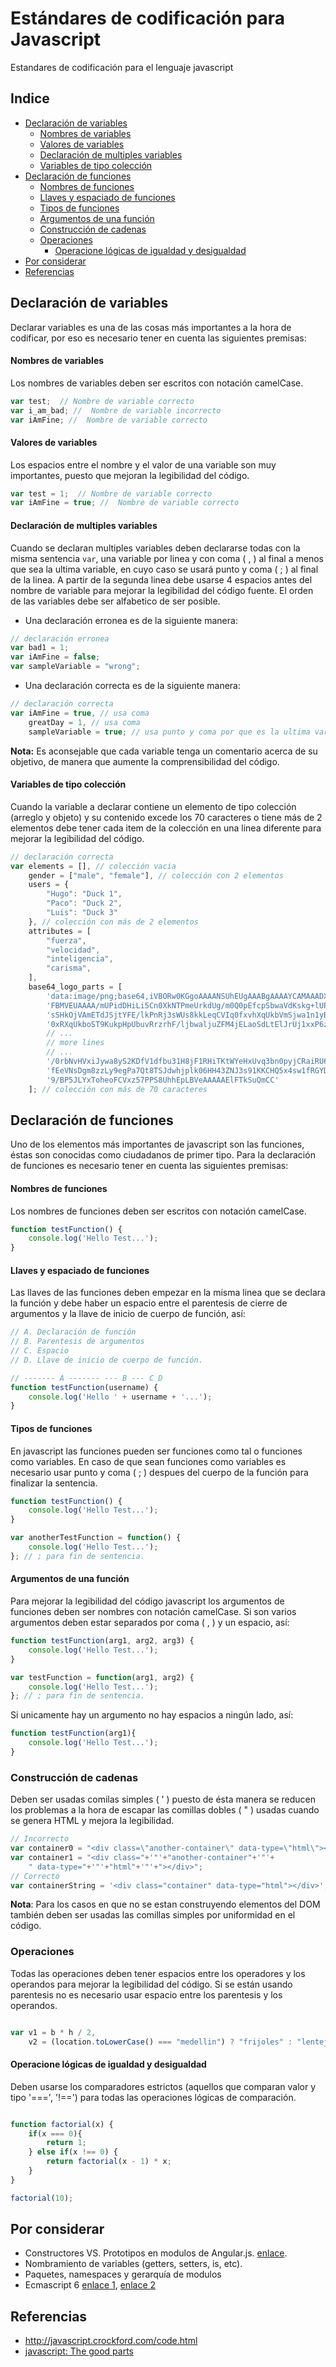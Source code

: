# Estándares de codificación para Javascript
Estandares de codificación para el lenguaje javascript

## Indice
<!-- MarkdownTOC depth=0 autolink=true autoanchor=true -->

- [Declaración de variables](#declaración-de-variables)
    - [Nombres de variables](#nombres-de-variables)
    - [Valores de variables](#valores-de-variables)
    - [Declaración de multiples variables](#declaración-de-multiples-variables)
    - [Variables de tipo colección](#variables-de-tipo-colección)
- [Declaración de funciones](#declaración-de-funciones)
    - [Nombres de funciones](#nombres-de-funciones)
    - [Llaves y espaciado de funciones](#llaves-y-espaciado-de-funciones)
    - [Tipos de funciones](#tipos-de-funciones)
    - [Argumentos de una función](#argumentos-de-una-función)
    - [Construcción de cadenas](#construcción-de-cadenas)
    - [Operaciones](#operaciones)
        - [Operacione lógicas de igualdad y desigualdad](#operacione-lógicas-de-igualdad-y-desigualdad)
- [Por considerar](#por-considerar)
- [Referencias](#referencias)

<!-- /MarkdownTOC -->


<a name="declaración-de-variables"></a>
## Declaración de variables
Declarar variables es una de las cosas más importantes a la hora de codificar, por eso es necesario tener en cuenta las siguientes premisas:

<a name="nombres-de-variables"></a>
#### Nombres de variables
Los nombres de variables deben ser escritos con notación camelCase.

```javascript
var test;  // Nombre de variable correcto
var i_am_bad; //  Nombre de variable incorrecto
var iAmFine; //  Nombre de variable correcto
```

<a name="valores-de-variables"></a>
#### Valores de variables
Los espacios entre el nombre y el valor de una variable son muy importantes, puesto que mejoran la legibilidad del código.

```javascript
var test = 1;  // Nombre de variable correcto
var iAmFine = true; //  Nombre de variable correcto
```

<a name="declaración-de-multiples-variables"></a>
#### Declaración de multiples variables
Cuando se declaran multiples variables deben declararse todas con la misma sentencia `var`, una variable por linea y con coma ( , ) al final a menos que sea la ultima variable, en cuyo caso se usará punto y coma ( ; ) al final de la linea.
A partir de la segunda linea debe usarse 4 espacios antes del nombre de variable para mejorar la legibilidad del código fuente.
El orden de las variables debe ser alfabetico de ser posible.

- Una declaración erronea es de la siguiente manera:
```javascript
// declaración erronea
var bad1 = 1;
var iAmFine = false;
var sampleVariable = "wrong";

```

- Una declaración correcta es de la siguiente manera:
```javascript
// declaración correcta
var iAmFine = true, // usa coma
    greatDay = 1, // usa coma
	sampleVariable = true; // usa punto y coma por que es la ultima variable

```

**Nota:** Es aconsejable que cada variable tenga un comentario acerca de su objetivo, de manera que aumente la comprensibilidad del código.

<a name="variables-de-tipo-colección"></a>
#### Variables de tipo colección
Cuando la variable a declarar contiene un elemento de tipo colección (arreglo y objeto) y su contenido excede los 70 caracteres o tiene más de 2 elementos debe tener cada item de la colección en una linea diferente para mejorar la legibilidad del código.
```javascript
// declaración correcta
var elements = [], // colección vacia
    gender = ["male", "female"], // colección con 2 elementos
    users = {
        "Hugo": "Duck 1",
        "Paco": "Duck 2",
        "Luis": "Duck 3"
    }, // colección con más de 2 elementos
    attributes = [
        "fuerza",
        "velocidad",
        "inteligencia",
        "carisma",
    ],
    base64_logo_parts = [
        'data:image/png;base64,iVBORw0KGgoAAAANSUhEUgAAABgAAAAYCAMAAADXqc3KAAAB+',
        'FBMVEUAAAA/mUPidDHiLi5Cn0XkNTPmeUrkdUg/m0Q0pEfcpSbwaVdKskg+lUP4zA/iLi3m',
        'sSHkOjVAmETdJSjtYFE/lkPnRj3sWUs8kkLeqCVIq0fxvhXqUkbVmSjwa1n1yBLepyX1xxP',
        '0xRXqUkboST9KukpHpUbuvRrzrhF/ljbwaljuZFM4jELaoSdLtElJrUj1xxP6zwzfqSU4i0',
        // ...
        // more lines 
        // ...
        '/0rbNvHVxiJywa8yS2KDfV1dfbu31H8jF1RHiTKtWYeHxUvq3bn0pyjCRaiRU6aDO+gb3aE',
        'fEeVNsDgm8zzLy9egPa7Qt8TSJdwhjplk06HH43ZNJ3s91KKCHQ5x4sw1fRGYDZ0n1L4FKb',
        '9/BP5JLYxToheoFCVxz57PPS8UhhEpLBVeAAAAAElFTkSuQmCC'
    ]; // colección con más de 70 caracteres

```

<a name="declaración-de-funciones"></a>
## Declaración de funciones
Uno de los elementos más importantes de javascript son las funciones, éstas son conocidas como ciudadanos de primer tipo. Para la declaración de funciones es necesario tener en cuenta las siguientes premisas:

<a name="nombres-de-funciones"></a>
#### Nombres de funciones
Los nombres de funciones deben ser escritos con notación camelCase.

```javascript
function testFunction() {
    console.log('Hello Test...');
}
```

<a name="llaves-y-espaciado-de-funciones"></a>
#### Llaves y espaciado de funciones
Las llaves de las funciones deben empezar en la misma linea que se declara la función y debe haber un espacio entre el parentesis de cierre de argumentos y la llave de inicio de cuerpo de función, así:

```javascript
// A. Declaración de función
// B. Parentesis de argumentos
// C. Espacio
// D. Llave de inicio de cuerpo de función.

// ------- A ------- --- B --- C D
function testFunction(username) { 
    console.log('Hello ' + username + '...');
}
```

<a name="tipos-de-funciones"></a>
#### Tipos de funciones
En javascript las funciones pueden ser funciones como tal o funciones como variables. En caso de que sean funciones como variables es necesario usar punto y coma ( ; ) despues del cuerpo de la función para finalizar la sentencia.

```javascript
function testFunction() {
    console.log('Hello Test...');
}

var anotherTestFunction = function() {
    console.log('Hello Test...');
}; // ; para fin de sentencia.
```

<a name="argumentos-de-una-función"></a>
#### Argumentos de una función
Para mejorar la legibilidad del código javascript los argumentos de funciones deben ser nombres con notación camelCase. Si son varios argumentos deben estar separados por coma ( , ) y un espacio, así:

```javascript
function testFunction(arg1, arg2, arg3) {
    console.log('Hello Test...');
}

var testFunction = function(arg1, arg2) {
    console.log('Hello Test...');
}; // ; para fin de sentencia.
```
Si unicamente hay un argumento no hay espacios a ningún lado, así:
```javascript
function testFunction(arg1){
    console.log('Hello Test...');
}
```

<a name="construcción-de-cadenas"></a>
### Construcción de cadenas
Deben ser usadas comilas simples ( ' ) puesto de ésta manera se reducen los problemas a la hora de escapar las comillas dobles ( " ) usadas cuando se genera HTML y mejora la legibilidad.
```javascript
// Incorrecto
var container0 = "<div class=\"another-container\" data-type=\"html\"></div>";
var container1 = "<div class="+'"'+"another-container"+'"'+
    " data-type="+'"'+"html"+'"'+"></div>";
// Correcto
var containerString = '<div class="container" data-type="html"></div>';
```
**Nota**: Para los casos en que no se estan construyendo elementos del DOM también deben ser usadas las comillas simples por uniformidad en el código.

<a name="operaciones"></a>
### Operaciones
Todas las operaciones deben tener espacios entre los operadores y los operandos para mejorar la legibilidad del código. Si se están usando parentesis no es necesario usar espacio entre los parentesis y los operandos.
```javascript

var v1 = b * h / 2,
    v2 = (location.toLowerCase() === "medellin") ? "frijoles" : "lentejas";

```

<a name="operacione-lógicas-de-igualdad-y-desigualdad"></a>
#### Operacione lógicas de igualdad y desigualdad
Deben usarse los comparadores estrictos (aquellos que comparan valor y tipo '===', '!==') para todas las operaciones lógicas de comparación.
```javascript

function factorial(x) {
    if(x === 0){
        return 1;
    } else if(x !== 0) {
        return factorial(x - 1) * x;
    }
}

factorial(10);

```


<a name="por-considerar"></a>
## Por considerar
* Constructores VS. Prototipos en modulos de Angular.js. [enlace](http://thecodeship.com/web-development/methods-within-constructor-vs-prototype-in-javascript/).
* Nombramiento de variables (getters, setters, is, etc).
* Paquetes, namespaces y gerarquía de modulos
* Ecmascript 6 [enlace 1](https://github.com/lukehoban/es6features/blob/master/README.md), [enlace 2](https://carlosazaustre.es/blog/ecmascript-6-el-nuevo-estandar-de-javascript/)

<a name="referencias"></a>
## Referencias

* http://javascript.crockford.com/code.html
* [javascript: The good parts](http://www.amazon.com/exec/obidos/ASIN/0596517742/wrrrldwideweb)

